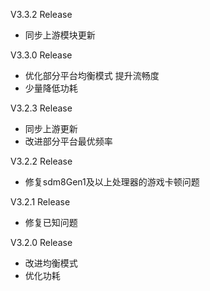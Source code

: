V3.3.2 Release
- 同步上游模块更新


V3.3.0 Release

- 优化部分平台均衡模式 提升流畅度
- 少量降低功耗

V3.2.3 Release

- 同步上游更新
- 改进部分平台最优频率

V3.2.2 Release
- 修复sdm8Gen1及以上处理器的游戏卡顿问题

V3.2.1 Release
- 修复已知问题

V3.2.0 Release
- 改进均衡模式
- 优化功耗
